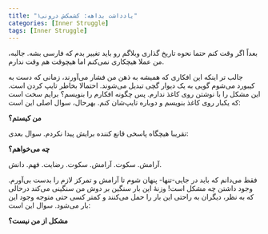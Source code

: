 ```yaml
---
title: "یادداشت بداهه: کشمکش درونی۱"
categories: [Inner Struggle]
tags: [Inner Struggle]
---
```


بعداً اگر وقت کنم حتما نحوه تاریخ گذاری وبلاگم رو باید تغییر بدم که فارسی بشه. جالبه، من عملا هیچکاری نمی‌کنم اما هیچوقت هم وقت ندارم.

جالب تر اینکه این  افکاری که همیشه به ذهن من فشار می‌آورند، زمانی که دست به کیبورد می‌شوم گویی به یک دیوار گچی تبدیل می‌شوند. احتمالا بخاطر تایپ کردن است. این مشکل را با نوشتن روی کاغذ ندارم. پس چگونه افکارم را بنویسم؟ برایم سخت است که یکبار روی کاغذ بنویسم و دوباره تایپ‌شان کنم. بهرحال، سوال اصلی این است:

**من کیستم؟**

تقریبا هیچگاه پاسخی قانع کننده برایش پیدا نکردم. سوال بعدی:

**چه می‌خواهم؟**
  
آرامش. سکوت. آرامش. سکوت. رضایت. فهم. دانش.

فقط می‌دانم که باید در جایی-تنها- پنهان شوم تا آرامش و تمرکز لازم را بدست بی‌آورم. وجود داشتن چه مشکل است! وزنهٔ این بار سنگین بر دوش من سنگینی می‌کند درحالی که به نظر، دیگران به راحتی این بار را حمل می‌کنند و کمتر کسی حتی متوجه وجود این بار می‌شود. سوال این است:

**مشکل از من نیست؟**


